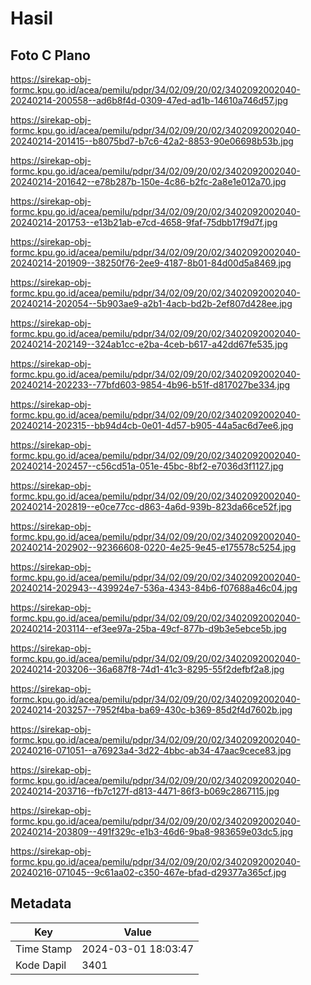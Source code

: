 # Hasil

## Foto C Plano

https://sirekap-obj-formc.kpu.go.id/acea/pemilu/pdpr/34/02/09/20/02/3402092002040-20240214-200558--ad6b8f4d-0309-47ed-ad1b-14610a746d57.jpg

https://sirekap-obj-formc.kpu.go.id/acea/pemilu/pdpr/34/02/09/20/02/3402092002040-20240214-201415--b8075bd7-b7c6-42a2-8853-90e06698b53b.jpg

https://sirekap-obj-formc.kpu.go.id/acea/pemilu/pdpr/34/02/09/20/02/3402092002040-20240214-201642--e78b287b-150e-4c86-b2fc-2a8e1e012a70.jpg

https://sirekap-obj-formc.kpu.go.id/acea/pemilu/pdpr/34/02/09/20/02/3402092002040-20240214-201753--e13b21ab-e7cd-4658-9faf-75dbb17f9d7f.jpg

https://sirekap-obj-formc.kpu.go.id/acea/pemilu/pdpr/34/02/09/20/02/3402092002040-20240214-201909--38250f76-2ee9-4187-8b01-84d00d5a8469.jpg

https://sirekap-obj-formc.kpu.go.id/acea/pemilu/pdpr/34/02/09/20/02/3402092002040-20240214-202054--5b903ae9-a2b1-4acb-bd2b-2ef807d428ee.jpg

https://sirekap-obj-formc.kpu.go.id/acea/pemilu/pdpr/34/02/09/20/02/3402092002040-20240214-202149--324ab1cc-e2ba-4ceb-b617-a42dd67fe535.jpg

https://sirekap-obj-formc.kpu.go.id/acea/pemilu/pdpr/34/02/09/20/02/3402092002040-20240214-202233--77bfd603-9854-4b96-b51f-d817027be334.jpg

https://sirekap-obj-formc.kpu.go.id/acea/pemilu/pdpr/34/02/09/20/02/3402092002040-20240214-202315--bb94d4cb-0e01-4d57-b905-44a5ac6d7ee6.jpg

https://sirekap-obj-formc.kpu.go.id/acea/pemilu/pdpr/34/02/09/20/02/3402092002040-20240214-202457--c56cd51a-051e-45bc-8bf2-e7036d3f1127.jpg

https://sirekap-obj-formc.kpu.go.id/acea/pemilu/pdpr/34/02/09/20/02/3402092002040-20240214-202819--e0ce77cc-d863-4a6d-939b-823da66ce52f.jpg

https://sirekap-obj-formc.kpu.go.id/acea/pemilu/pdpr/34/02/09/20/02/3402092002040-20240214-202902--92366608-0220-4e25-9e45-e175578c5254.jpg

https://sirekap-obj-formc.kpu.go.id/acea/pemilu/pdpr/34/02/09/20/02/3402092002040-20240214-202943--439924e7-536a-4343-84b6-f07688a46c04.jpg

https://sirekap-obj-formc.kpu.go.id/acea/pemilu/pdpr/34/02/09/20/02/3402092002040-20240214-203114--ef3ee97a-25ba-49cf-877b-d9b3e5ebce5b.jpg

https://sirekap-obj-formc.kpu.go.id/acea/pemilu/pdpr/34/02/09/20/02/3402092002040-20240214-203206--36a687f8-74d1-41c3-8295-55f2defbf2a8.jpg

https://sirekap-obj-formc.kpu.go.id/acea/pemilu/pdpr/34/02/09/20/02/3402092002040-20240214-203257--7952f4ba-ba69-430c-b369-85d2f4d7602b.jpg

https://sirekap-obj-formc.kpu.go.id/acea/pemilu/pdpr/34/02/09/20/02/3402092002040-20240216-071051--a76923a4-3d22-4bbc-ab34-47aac9cece83.jpg

https://sirekap-obj-formc.kpu.go.id/acea/pemilu/pdpr/34/02/09/20/02/3402092002040-20240214-203716--fb7c127f-d813-4471-86f3-b069c2867115.jpg

https://sirekap-obj-formc.kpu.go.id/acea/pemilu/pdpr/34/02/09/20/02/3402092002040-20240214-203809--491f329c-e1b3-46d6-9ba8-983659e03dc5.jpg

https://sirekap-obj-formc.kpu.go.id/acea/pemilu/pdpr/34/02/09/20/02/3402092002040-20240216-071045--9c61aa02-c350-467e-bfad-d29377a365cf.jpg


## Metadata

| Key        | Value               |
| ---------- | ------------------- |
| Time Stamp | 2024-03-01 18:03:47 |
| Kode Dapil | 3401                |



